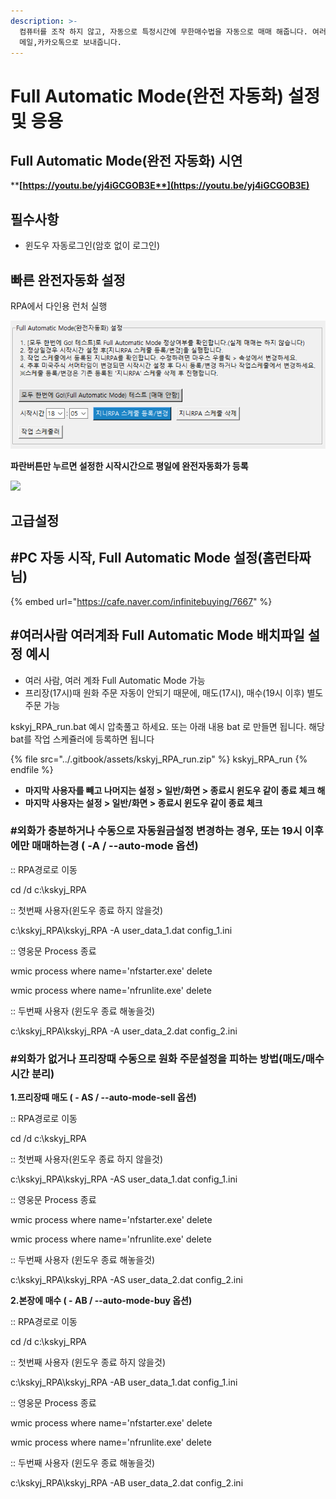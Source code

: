 ```yaml
---
description: >-
  컴퓨터를 조작 하지 않고, 자동으로 특정시간에 무한매수법을 자동으로 매매 해줍니다. 여러사람, 여러계좌도 지원하며, 매매내역을
  메일,카카오톡으로 보내줍니다.
---
```


# Full Automatic Mode(완전 자동화) 설정 및 응용

## Full Automatic Mode(완전 자동화) 시연

****[**https://youtu.be/yj4iGCGOB3E**](https://youtu.be/yj4iGCGOB3E)****

## 필수사항

* 윈도우 자동로그인(암호 없이 로그인)



## 빠른 완전자동화 설정 &#x20;



RPA에서 다인용 런처 실행

​![](<../.gitbook/assets/image (1) (2).png>)



**파란버튼만 누르면 설정한 시작시간으로 평일에 완전자동화가 등록**

![](../.gitbook/assets/풀오토\_자동.gif)









## 고급설정



## **#PC 자동 시작, Full Automatic Mode 설정(홈런타짜 님)**

{% embed url="https://cafe.naver.com/infinitebuying/7667" %}



## **#여러사람 여러계좌 Full Automatic Mode 배치파일 설정 예시**

* 여러 사람, 여러 계좌  Full Automatic Mode 가능
* 프리장(17시)때 원화 주문 자동이 안되기 때문에, 매도(17시), 매수(19시 이후) 별도 주문 가능

kskyj\_RPA\_run.bat 예시 압축풀고 하세요. 또는 아래 내용 bat 로 만들면 됩니다. 해당 bat를 작업 스케쥴러에 등록하면 됩니다

{% file src="../.gitbook/assets/kskyj_RPA_run.zip" %}
kskyj\_RPA\_run
{% endfile %}

* **마지막 사용자를 빼고 나머지는 설정 > 일반/화면 > 종료시 윈도우 같이 종료 체크 해**
* **마지막 사용자는 설정 > 일반/화면 > 종료시 윈도우 같이 종료 체크**



### **#외화가 충분하거나 수동으로 자동원금설정 변경하는 경우, 또는 19시 이후에만 매매하는경 ( -A / --auto-mode 옵션)**

:: RPA경로로 이동

cd /d c:\kskyj\_RPA

:: 첫번째 사용자(윈도우 종료 하지 않을것)

&#x20;c:\kskyj\_RPA\kskyj\_RPA -A user\_data\_1.dat config\_1.ini



:: 영웅문 Process 종료&#x20;

wmic process where name='nfstarter.exe' delete&#x20;

wmic process where name='nfrunlite.exe' delete



:: 두번째 사용자 (윈도우 종료 해놓을것)

c:\kskyj\_RPA\kskyj\_RPA -A user\_data\_2.dat config\_2.ini



### #외화가 없거나 프리장때 수동으로 원화 주문설정을 피하는 방법(매도/매수 시간 분리)

**1.프리장때 매도 ( - AS / --auto-mode-sell 옵션)**

:: RPA경로로 이동

cd /d c:\kskyj\_RPA

:: 첫번째 사용자(윈도우 종료 하지 않을것)

&#x20;c:\kskyj\_RPA\kskyj\_RPA -AS user\_data\_1.dat config\_1.ini



:: 영웅문 Process 종료&#x20;

wmic process where name='nfstarter.exe' delete&#x20;

wmic process where name='nfrunlite.exe' delete



:: 두번째 사용자 (윈도우 종료 해놓을것)

c:\kskyj\_RPA\kskyj\_RPA -AS user\_data\_2.dat config\_2.ini





**2.본장에 매수 ( - AB / --auto-mode-buy 옵션)**

:: RPA경로로 이동

cd /d c:\kskyj\_RPA

:: 첫번째 사용자 (윈도우 종료 하지 않을것)

&#x20;c:\kskyj\_RPA\kskyj\_RPA -AB user\_data\_1.dat config\_1.ini



:: 영웅문 Process 종료&#x20;

wmic process where name='nfstarter.exe' delete&#x20;

wmic process where name='nfrunlite.exe' delete



:: 두번째 사용자 (윈도우 종료 해놓을것)

c:\kskyj\_RPA\kskyj\_RPA -AB user\_data\_2.dat config\_2.ini
